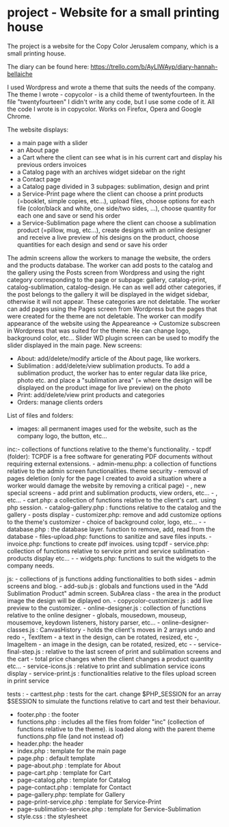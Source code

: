 project - Website for a small printing house
============================================

The project is a website for the Copy Color Jerusalem company, which is a small printing house.

The diary can be found here: https://trello.com/b/AyLIWAyp/diary-hannah-bellaiche

I used Wordpress and wrote a theme that suits the needs of the company.
The theme I wrote - copycolor - is a child theme of twentyfourteen.
In the file "twentyfourteen" I didn't write any code, but I use some code of it. All the code I wrote is in copycolor.
Works on Firefox, Opera and Google Chrome.

The website displays:
- a main page with a slider
- an About page
- a Cart where the client can see what is in his current cart and display his previous orders invoices
- a Catalog page with an archives widget sidebar on the right
- a Contact page
- a Catalog page divided in 3 subpages: sublimation, design and print
- a Service-Print page where the client can choose a print products (=booklet, simple copies, etc...), upload files, choose options for each file (color/black and white, one side/two sides, ...), choose quantity for each one and save or send his order
- a Service-Sublimation page where the client can choose a sublimation product (=pillow, mug, etc...), create designs with an online designer and receive a live preview of his designs on the product, choose quantities for each design and send or save his order
  
The admin screens allow the workers to manage the website, the orders and the products database.
The worker can add posts to the catalog and the gallery using the Posts screen from Wordpress and using the right category corresponding to the page or subpage: gallery, catalog-print, catalog-sublimation, catalog-design. He can as well add other categories, if the post belongs to the gallery it will be displayed in the widget sidebar, otherwise it will not appear. These categories are not deletable.
The worker can add pages using the Pages screen from Wordpress but the pages that were created for the theme are not deletable.
The worker can modify appearance of the website using the Appeareance -> Customize subscreen in Wordpress that was suited for the theme. He can change logo, background color, etc...
Slider WD plugin screen can be used to modify the slider displayed in the main page.
New screens:
- About: add/delete/modify article of the About page, like workers.
- Sublimation : add/delete/view sublimation products. To add a sublimation product, the worker has to enter regular data like price, photo etc. and place a "sublimation area" (= where the design will be displayed on the product image for live preview) on the photo
- Print: add/delete/view print products and categories
- Orders: manage clients orders

List of files and folders:

- images: all permanent images used for the website, such as the company logo, the button, etc...

inc:- collections of functions relative to the theme's functionality.
	- tcpdf (folder): TCPDF is a free software for generating PDF documents without requiring external extensions.
	- admin-menu.php: a collection of functions relative to the admin screen functionalities. theme security - removal of pages deletion (only for the page I created to avoid a situation where a worker would damage the website by removing a critical page) - , new special screens - add print and sublimation products, view orders, etc... - , etc...
	- cart.php: a collection of functions relative to the client's cart. using php session.
	- catalog-gallery.php : functions relative to the catalog and the gallery - posts display
	- customizer.php: remove and add customize options to the theme's customizer - choice of background color, logo, etc... -
	- database.php : the database layer. function to remove, add, read from the database
	- files-upload.php: functions to sanitize and save files inputs.
	- invoice.php: functions to create pdf invoices. using tcpdf
	- service.php: collection of functions relative to service print and service sublimation - products display etc... -
	- widgets.php: functions to suit the widgets to the company needs.
	
js: - collections of js functions adding functionalities to both sides - admin screens and blog.
	- add-sub.js : globals and functions used in the "Add Sublimation Product" admin screen. SubArea class - the area in the product image the design will be diplayed on.
	- copycolor-customizer.js : add live preview to the customizer.
	- online-designer.js : collection of functions relative to the online designer - globals, mousedown, mouseup, mousemove, keydown listeners, history parser, etc...
	- online-designer-classes.js : CanvasHistory - holds the client's moves in 2 arrays undo and redo -, TextItem - a text in the design, can be rotated, resized, etc -, ImageItem - an image in the design, can be rotated, resized, etc -
	- service-final-step.js : relative to the last screen of print and sublimation screens and the cart - total price changes when the client changes a product quantity etc...
	- service-icons.js : relative to print and sublimation service icons display
	- service-print.js : functionalities relative to the files upload screen in print service
	
tests :
	- carttest.php : tests for the cart. change $PHP_SESSION for an array $SESSION to simulate the functions relative to cart and test their behaviour.
	
- footer.php : the footer
- functions.php : includes all the files from folder "inc" (collection of functions relative to the theme). is loaded along with the parent theme functions.php file (and not instead of)
- header.php: the header
- index.php : template for the main page
- page.php : default template
- page-about.php : template for About
- page-cart.php : template for Cart
- page-catalog.php : template for Catalog
- page-contact.php : template for Contact
- page-gallery.php: template for Gallery
- page-print-service.php : template for Service-Print
- page-sublimation-service.php : template for Service-Sublimation
- style.css : the stylesheet